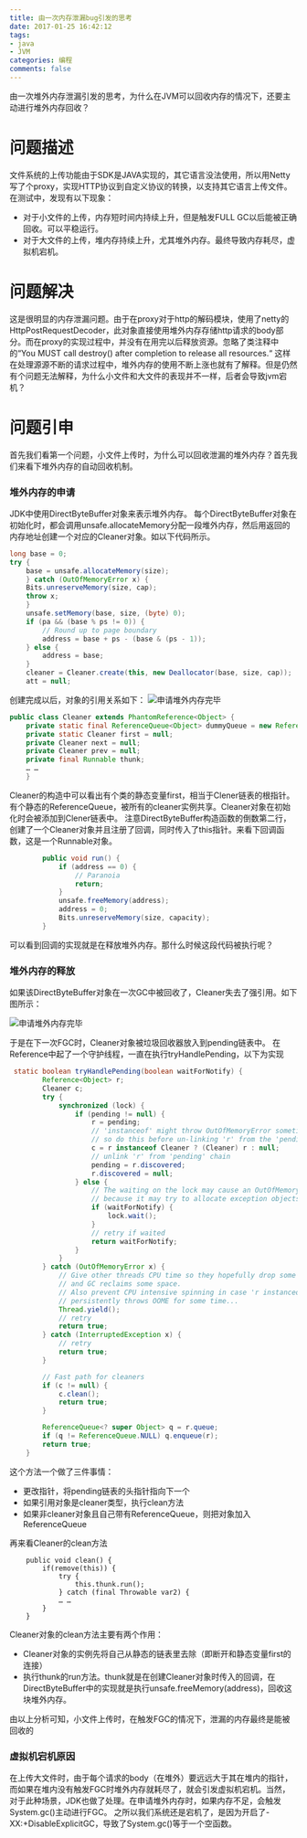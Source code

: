 ```yaml
---
title: 由一次内存泄漏bug引发的思考
date: 2017-01-25 16:42:12
tags:
- java
- JVM
categories: 编程
comments: false
---
```

由一次堆外内存泄漏引发的思考，为什么在JVM可以回收内存的情况下，还要主动进行堆外内存回收？
<!--more-->

# 问题描述
文件系统的上传功能由于SDK是JAVA实现的，其它语言没法使用，所以用Netty写了个proxy，实现HTTP协议到自定义协议的转换，以支持其它语言上传文件。在测试中，发现有以下现象：

* 对于小文件的上传，内存短时间内持续上升，但是触发FULL GC以后能被正确回收。可以平稳运行。
* 对于大文件的上传，堆内存持续上升，尤其堆外内存。最终导致内存耗尽，虚拟机宕机。

# 问题解决

这是很明显的内存泄漏问题。由于在proxy对于http的解码模块，使用了netty的HttpPostRequestDecoder，此对象直接使用堆外内存存储http请求的body部分。而在proxy的实现过程中，并没有在用完以后释放资源。忽略了类注释中的“You MUST call destroy() after completion to release all resources.“
这样在处理源源不断的请求过程中，堆外内存的使用不断上涨也就有了解释。但是仍然有个问题无法解释，为什么小文件和大文件的表现并不一样，后者会导致jvm宕机？

# 问题引申

首先我们看第一个问题，小文件上传时，为什么可以回收泄漏的堆外内存？首先我们来看下堆外内存的自动回收机制。

### 堆外内存的申请
JDK中使用DirectByteBuffer对象来表示堆外内存。
每个DirectByteBuffer对象在初始化时，都会调用unsafe.allocateMemory分配一段堆外内存，然后用返回的内存地址创建一个对应的Cleaner对象。如以下代码所示。

```java
long base = 0;
try {
	base = unsafe.allocateMemory(size);
	} catch (OutOfMemoryError x) {
    Bits.unreserveMemory(size, cap);
    throw x;
    }
    unsafe.setMemory(base, size, (byte) 0);
    if (pa && (base % ps != 0)) {
        // Round up to page boundary
        address = base + ps - (base & (ps - 1));
    } else {
        address = base;
    }
    cleaner = Cleaner.create(this, new Deallocator(base, size, cap));
    att = null;
```
创建完成以后，对象的引用关系如下：
![申请堆外内存完毕](http://ovor60v7j.bkt.clouddn.com/%E7%94%B3%E8%AF%B7%E5%A0%86%E5%A4%96%E5%86%85%E5%AD%98.png)

```java
public class Cleaner extends PhantomReference<Object> {
    private static final ReferenceQueue<Object> dummyQueue = new ReferenceQueue();
    private static Cleaner first = null;
    private Cleaner next = null;
    private Cleaner prev = null;
    private final Runnable thunk;
    … …
    }
```
Cleaner的构造中可以看出有个类的静态变量first，相当于Clener链表的根指针。有个静态的ReferenceQueue，被所有的cleaner实例共享。Cleaner对象在初始化时会被添加到Clener链表中。
注意DirectByteBuffer构造函数的倒数第二行，创建了一个Cleaner对象并且注册了回调，同时传入了this指针。来看下回调函数，这是一个Runnable对象。

```java
        public void run() {
            if (address == 0) {
                // Paranoia
                return;
            }
            unsafe.freeMemory(address);
            address = 0;
            Bits.unreserveMemory(size, capacity);
        }
```
可以看到回调的实现就是在释放堆外内存。那什么时候这段代码被执行呢？

### 堆外内存的释放

如果该DirectByteBuffer对象在一次GC中被回收了，Cleaner失去了强引用。如下图所示：

![申请堆外内存完毕](http://ovor60v7j.bkt.clouddn.com/%E5%9B%9E%E6%94%B6%E5%A0%86%E5%A4%96%E5%86%85%E5%AD%98.png)

于是在下一次FGC时，Cleaner对象被垃圾回收器放入到pending链表中。
在Reference中起了一个守护线程，一直在执行tryHandlePending，以下为实现

```java
 static boolean tryHandlePending(boolean waitForNotify) {
        Reference<Object> r;
        Cleaner c;
        try {
            synchronized (lock) {
                if (pending != null) {
                    r = pending;
                    // 'instanceof' might throw OutOfMemoryError sometimes
                    // so do this before un-linking 'r' from the 'pending' chain...
                    c = r instanceof Cleaner ? (Cleaner) r : null;
                    // unlink 'r' from 'pending' chain
                    pending = r.discovered;
                    r.discovered = null;
                } else {
                    // The waiting on the lock may cause an OutOfMemoryError
                    // because it may try to allocate exception objects.
                    if (waitForNotify) {
                        lock.wait();
                    }
                    // retry if waited
                    return waitForNotify;
                }
            }
        } catch (OutOfMemoryError x) {
            // Give other threads CPU time so they hopefully drop some live references
            // and GC reclaims some space.
            // Also prevent CPU intensive spinning in case 'r instanceof Cleaner' above
            // persistently throws OOME for some time...
            Thread.yield();
            // retry
            return true;
        } catch (InterruptedException x) {
            // retry
            return true;
        }

        // Fast path for cleaners
        if (c != null) {
            c.clean();
            return true;
        }

        ReferenceQueue<? super Object> q = r.queue;
        if (q != ReferenceQueue.NULL) q.enqueue(r);
        return true;
    }
```
这个方法一个做了三件事情：

* 更改指针，将pending链表的头指针指向下一个
* 如果引用对象是cleaner类型，执行clean方法
* 如果非cleaner对象且自己带有ReferenceQueue，则把对象加入ReferenceQueue

再来看Cleaner的clean方法

```
    public void clean() {
        if(remove(this)) {
            try {
                this.thunk.run();
            } catch (final Throwable var2) {
            … …
        }
    }
```
Cleaner对象的clean方法主要有两个作用：

* Cleaner对象的实例先将自己从静态的链表里去除（即断开和静态变量first的连接）
* 执行thunk的run方法。thunk就是在创建Cleaner对象时传入的回调，在DirectByteBuffer中的实现就是执行unsafe.freeMemory(address)，回收这块堆外内存。

由以上分析可知，小文件上传时，在触发FGC的情况下，泄漏的内存最终是能被回收的

### 虚拟机宕机原因

在上传大文件时，由于每个请求的body（在堆外）要远远大于其在堆内的指针，而如果在堆内没有触发FGC时堆外内存就耗尽了，就会引发虚拟机宕机。当然，对于此种场景，JDK也做了处理。在申请堆外内存时，如果内存不足，会触发System.gc()主动进行FGC。
之所以我们系统还是宕机了，是因为开启了-XX:+DisableExplicitGC，导致了System.gc()等于一个空函数。